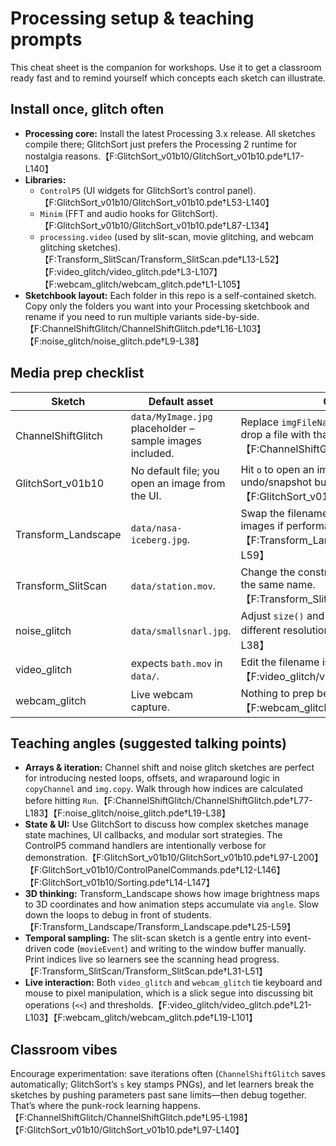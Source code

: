 # Processing setup & teaching prompts

This cheat sheet is the companion for workshops. Use it to get a classroom ready fast and to remind yourself which concepts each sketch can illustrate.

## Install once, glitch often

- **Processing core:** Install the latest Processing 3.x release. All sketches compile there; GlitchSort just prefers the Processing 2 runtime for nostalgia reasons.【F:GlitchSort_v01b10/GlitchSort_v01b10.pde†L17-L140】
- **Libraries:**
  - `ControlP5` (UI widgets for GlitchSort’s control panel).【F:GlitchSort_v01b10/GlitchSort_v01b10.pde†L53-L140】
  - `Minim` (FFT and audio hooks for GlitchSort).【F:GlitchSort_v01b10/GlitchSort_v01b10.pde†L87-L134】
  - `processing.video` (used by slit-scan, movie glitching, and webcam glitching sketches).【F:Transform_SlitScan/Transform_SlitScan.pde†L13-L52】【F:video_glitch/video_glitch.pde†L3-L107】【F:webcam_glitch/webcam_glitch.pde†L1-L105】
- **Sketchbook layout:** Each folder in this repo is a self-contained sketch. Copy only the folders you want into your Processing sketchbook and rename if you need to run multiple variants side-by-side.【F:ChannelShiftGlitch/ChannelShiftGlitch.pde†L16-L103】【F:noise_glitch/noise_glitch.pde†L9-L38】

## Media prep checklist

| Sketch | Default asset | Quick swap instructions |
| --- | --- | --- |
| ChannelShiftGlitch | `data/MyImage.jpg` placeholder – sample images included.| Replace `imgFileName`/`fileType` at the top of the sketch or drop a file with that name into `data/`.【F:ChannelShiftGlitch/ChannelShiftGlitch.pde†L16-L45】 |
| GlitchSort_v01b10 | No default file; you open an image from the UI.| Hit `o` to open an image and `O` to load a snapshot; the undo/snapshot buffers update automatically.【F:GlitchSort_v01b10/GlitchSort_v01b10.pde†L97-L132】 |
| Transform_Landscape | `data/nasa-iceberg.jpg`.| Swap the filename in `loadImage` or replace the file; resize images if performance tanks.【F:Transform_Landscape/Transform_Landscape.pde†L19-L59】 |
| Transform_SlitScan | `data/station.mov`.| Change the constructor path or drop in your own clip with the same name.【F:Transform_SlitScan/Transform_SlitScan.pde†L15-L52】 |
| noise_glitch | `data/smallsnarl.jpg`.| Adjust `size()` and the rectangle dimensions if you use a different resolution.【F:noise_glitch/noise_glitch.pde†L9-L38】 |
| video_glitch | expects `bath.mov` in `data/`.| Edit the filename in `new Movie(...)` for other footage.【F:video_glitch/video_glitch.pde†L14-L53】 |
| webcam_glitch | Live webcam capture.| Nothing to prep besides connecting a camera.【F:webcam_glitch/webcam_glitch.pde†L13-L44】 |

## Teaching angles (suggested talking points)

- **Arrays & iteration:** Channel shift and noise glitch sketches are perfect for introducing nested loops, offsets, and wraparound logic in `copyChannel` and `img.copy`. Walk through how indices are calculated before hitting `Run`.【F:ChannelShiftGlitch/ChannelShiftGlitch.pde†L77-L183】【F:noise_glitch/noise_glitch.pde†L19-L38】
- **State & UI:** Use GlitchSort to discuss how complex sketches manage state machines, UI callbacks, and modular sort strategies. The ControlP5 command handlers are intentionally verbose for demonstration.【F:GlitchSort_v01b10/GlitchSort_v01b10.pde†L97-L200】【F:GlitchSort_v01b10/ControlPanelCommands.pde†L12-L146】【F:GlitchSort_v01b10/Sorting.pde†L14-L147】
- **3D thinking:** Transform_Landscape shows how image brightness maps to 3D coordinates and how animation steps accumulate via `angle`. Slow down the loops to debug in front of students.【F:Transform_Landscape/Transform_Landscape.pde†L25-L59】
- **Temporal sampling:** The slit-scan sketch is a gentle entry into event-driven code (`movieEvent`) and writing to the window buffer manually. Print indices live so learners see the scanning head progress.【F:Transform_SlitScan/Transform_SlitScan.pde†L31-L51】
- **Live interaction:** Both `video_glitch` and `webcam_glitch` tie keyboard and mouse to pixel manipulation, which is a slick segue into discussing bit operations (`<<`) and thresholds.【F:video_glitch/video_glitch.pde†L21-L103】【F:webcam_glitch/webcam_glitch.pde†L19-L101】

## Classroom vibes

Encourage experimentation: save iterations often (`ChannelShiftGlitch` saves automatically; GlitchSort’s `s` key stamps PNGs), and let learners break the sketches by pushing parameters past sane limits—then debug together. That’s where the punk-rock learning happens.【F:ChannelShiftGlitch/ChannelShiftGlitch.pde†L95-L198】【F:GlitchSort_v01b10/GlitchSort_v01b10.pde†L97-L140】
